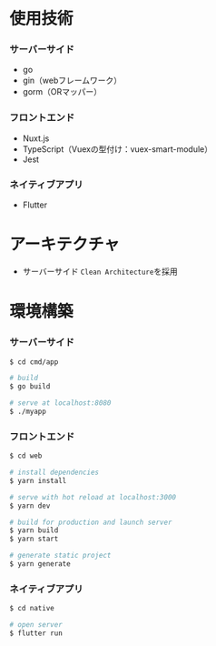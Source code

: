 # 使用技術
### サーバーサイド
- go
- gin（webフレームワーク）
- gorm（ORマッパー）

### フロントエンド
- Nuxt.js
- TypeScript（Vuexの型付け：vuex-smart-module）
- Jest

### ネイティブアプリ
- Flutter

# アーキテクチャ
- サーバーサイド
  `Clean Architecture`を採用

# 環境構築

### サーバーサイド
```bash
$ cd cmd/app

# build
$ go build

# serve at localhost:8080
$ ./myapp
```

### フロントエンド
```bash
$ cd web

# install dependencies
$ yarn install

# serve with hot reload at localhost:3000
$ yarn dev

# build for production and launch server
$ yarn build
$ yarn start

# generate static project
$ yarn generate
```

### ネイティブアプリ
```bash
$ cd native

# open server
$ flutter run
```
